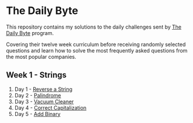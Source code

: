 # The Daily Byte

This repository contains my solutions to the daily challenges sent by [The Daily Byte](https://thedailybyte.dev/) program.

Covering their twelve week curriculum before receiving randomly selected questions and learn how to solve the most frequently asked questions from the most popular companies.

## Week 1 - Strings

1. Day 1 - [Reverse a String](https://github.com/emlez/daily-byte/blob/main/bytes/reverseString.ts)
1. Day 2 - [Palindrome](https://github.com/emlez/daily-byte/blob/main/bytes/palindrome.ts)
1. Day 3 - [Vacuum Cleaner](https://github.com/emlez/daily-byte/blob/main/bytes/vacuumCleaner.ts)
1. Day 4 - [Correct Capitalization](https://github.com/emlez/daily-byte/blob/main/bytes/correctCapitalization.ts)
1. Day 5 - [Add Binary](https://github.com/emlez/daily-byte/blob/main/bytes/addBinary.ts)
